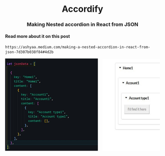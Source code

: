 <div align="center"><h1>Accordify</h1></div>
<div align="center"><h3>Making Nested accordion in React from JSON</h3></div>
<div><h4>Read more about it on this post</h4></div>

```
https://ashyaa.medium.com/making-a-nested-accordion-in-react-from-json-7d307b038f84#4d2b
```
<pre><div align="center"><img witdh="200" height="300" src="json.jpg"/>  <img witdh="200" height="300" src="accord.jpg"/> </div></pre>
